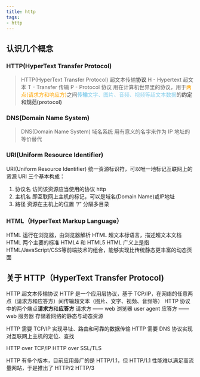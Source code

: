 ```yaml
---
title: http
tags:
- http
---
```


## 认识几个概念
### HTTP(HyperText Transfer Protocol)
> HTTP(HyperText Transfer Protocol) 超文本传输**协议**
  H - Hypertext 超文本
  T - Transfer 传输
  P - Protocol 协议
  用在计算机世界里的协议，用于<font color="orange">两点(请求方和响应方)</font>之间<font color="skyblue">**传输**文字、图片、音频、视频等超文本数据</font>的**约定和规范(protocol)**

<!--more-->

### DNS(Domain Name System)
> DNS(Domain Name System) 域名系统
  用有意义的名字来作为 IP 地址的等价替代

### URI(Uniform Resource Identifier)
URI(Uniform Resource Identifier) 统一资源标识符，可以唯一地标记互联网上的资源
URI 三个基本构成：
1.  协议名 访问该资源应当使用的协议 http
2.  主机名 即互联网上主机的标记，可以是域名(Domain Name)或IP地址
3.  路径 资源在主机上的位置 “/” 分隔多目录

### HTML（HyperText Markup Language）
HTML 运行在浏览器，由浏览器解析
HTML 超文本标语言，描述超文本文档
HTML 两个主要的标准 HTML4 和 HTML5
HTML 广义上是指 HTML/JavaScript/CSS等前端技术的组合，能够实现比传统静态更丰富的动态页面

## 关于 HTTP（HyperText Transfer Protocol)
HTTP 超文本传输协议
HTTP 是一个应用层协议，基于 TCP/IP，在网络的任意两点（请求方和应答方）间传输超文本（图片、文字、视频、音频等）
HTTP 协议中的两个端点**请求方**和**应答方**
请求方 —— web 浏览器 user agent
应答方 —— web 服务器 存储着网络的静态与动态资源

HTTP 需要 TCP/IP 实现寻址、路由和可靠的数据传输
HTTP 需要 DNS 协议实现对互联网上主机的定位、查找

HTTP over TCP/IP
HTTP over SSL/TLS

HTTP 有多个版本，目前应用最广的是 HTTP/1.1，但 HTTP/1.1 性能难以满足高流量网站，于是推出了 HTTP/2 HTTP/3
